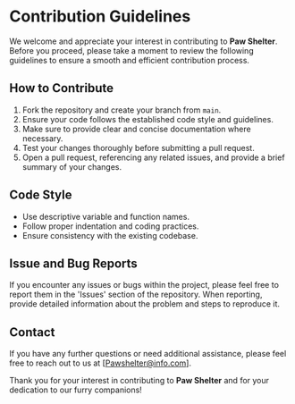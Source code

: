 # Contribution Guidelines

We welcome and appreciate your interest in contributing to **Paw Shelter**. Before you proceed, please take a moment to review the following guidelines to ensure a smooth and efficient contribution process.

## How to Contribute

1. Fork the repository and create your branch from `main`.
2. Ensure your code follows the established code style and guidelines.
3. Make sure to provide clear and concise documentation where necessary.
4. Test your changes thoroughly before submitting a pull request.
5. Open a pull request, referencing any related issues, and provide a brief summary of your changes.

## Code Style

- Use descriptive variable and function names.
- Follow proper indentation and coding practices.
- Ensure consistency with the existing codebase.

## Issue and Bug Reports

If you encounter any issues or bugs within the project, please feel free to report them in the 'Issues' section of the repository. When reporting, provide detailed information about the problem and steps to reproduce it.

## Contact

If you have any further questions or need additional assistance, please feel free to reach out to us at [Pawshelter@info.com].

Thank you for your interest in contributing to **Paw Shelter** and for your dedication to our furry companions!
